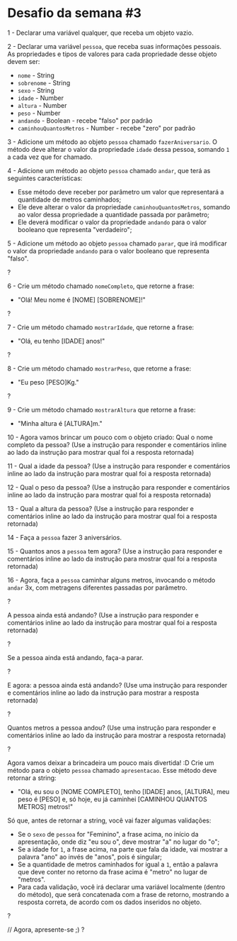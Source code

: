 # Desafio da semana #3

1 - Declarar uma variável qualquer, que receba um objeto vazio.

2 - Declarar uma variável `pessoa`, que receba suas informações pessoais.
As propriedades e tipos de valores para cada propriedade desse objeto devem ser:

- `nome` - String
- `sobrenome` - String
- `sexo` - String
- `idade` - Number
- `altura` - Number
- `peso` - Number
- `andando` - Boolean - recebe "falso" por padrão
- `caminhouQuantosMetros` - Number - recebe "zero" por padrão

3 - Adicione um método ao objeto `pessoa` chamado `fazerAniversario`. O método deve
alterar o valor da propriedade `idade` dessa pessoa, somando `1` a cada vez que
for chamado.

4 - Adicione um método ao objeto `pessoa` chamado `andar`, que terá as seguintes
características:

- Esse método deve receber por parâmetro um valor que representará a quantidade
  de metros caminhados;
- Ele deve alterar o valor da propriedade `caminhouQuantosMetros`, somando ao
  valor dessa propriedade a quantidade passada por parâmetro;
- Ele deverá modificar o valor da propriedade `andando` para o valor
  booleano que representa "verdadeiro";

5 - Adicione um método ao objeto `pessoa` chamado `parar`, que irá modificar o valor
da propriedade `andando` para o valor booleano que representa "falso".

?

6 - Crie um método chamado `nomeCompleto`, que retorne a frase:

- "Olá! Meu nome é [NOME] [SOBRENOME]!"

?

7 - Crie um método chamado `mostrarIdade`, que retorne a frase:

- "Olá, eu tenho [IDADE] anos!"

?

8 - Crie um método chamado `mostrarPeso`, que retorne a frase:

- "Eu peso [PESO]Kg."

?

9 - Crie um método chamado `mostrarAltura` que retorne a frase:

- "Minha altura é [ALTURA]m."

10 - Agora vamos brincar um pouco com o objeto criado:
Qual o nome completo da pessoa? (Use a instrução para responder e comentários
inline ao lado da instrução para mostrar qual foi a resposta retornada)

11 - Qual a idade da pessoa? (Use a instrução para responder e comentários
inline ao lado da instrução para mostrar qual foi a resposta retornada)

12 - Qual o peso da pessoa? (Use a instrução para responder e comentários
inline ao lado da instrução para mostrar qual foi a resposta retornada)

13 - Qual a altura da pessoa? (Use a instrução para responder e comentários
inline ao lado da instrução para mostrar qual foi a resposta retornada)

14 - Faça a `pessoa` fazer 3 aniversários.

15 - Quantos anos a `pessoa` tem agora? (Use a instrução para responder e
comentários inline ao lado da instrução para mostrar qual foi a resposta
retornada)

16 - Agora, faça a `pessoa` caminhar alguns metros, invocando o método `andar` 3x,
com metragens diferentes passadas por parâmetro.

?

A pessoa ainda está andando? (Use a instrução para responder e comentários
inline ao lado da instrução para mostrar qual foi a resposta retornada)

?

Se a pessoa ainda está andando, faça-a parar.

?

E agora: a pessoa ainda está andando? (Use uma instrução para responder e
comentários inline ao lado da instrução para mostrar a resposta retornada)

?

Quantos metros a pessoa andou? (Use uma instrução para responder e comentários
inline ao lado da instrução para mostrar a resposta retornada)

?

Agora vamos deixar a brincadeira um pouco mais divertida! :D
Crie um método para o objeto `pessoa` chamado `apresentacao`. Esse método deve
retornar a string:

- "Olá, eu sou o [NOME COMPLETO], tenho [IDADE] anos, [ALTURA], meu peso é [PESO] e, só hoje, eu já caminhei [CAMINHOU QUANTOS METROS] metros!"

Só que, antes de retornar a string, você vai fazer algumas validações:

- Se o `sexo` de `pessoa` for "Feminino", a frase acima, no início da
  apresentação, onde diz "eu sou o", deve mostrar "a" no lugar do "o";
- Se a idade for `1`, a frase acima, na parte que fala da idade, vai mostrar a
  palavra "ano" ao invés de "anos", pois é singular;
- Se a quantidade de metros caminhados for igual a `1`, então a palavra que
  deve conter no retorno da frase acima é "metro" no lugar de "metros".
- Para cada validação, você irá declarar uma variável localmente (dentro do
  método), que será concatenada com a frase de retorno, mostrando a resposta
  correta, de acordo com os dados inseridos no objeto.

?

// Agora, apresente-se ;)
?

```

```
